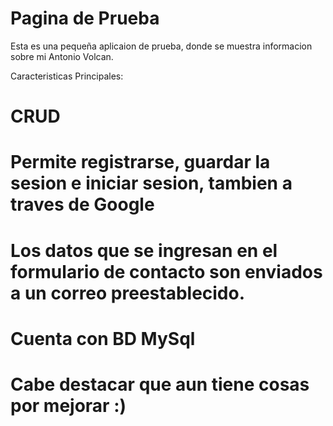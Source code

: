 # Pagina de Prueba
Esta es una pequeña aplicaion de prueba, donde se muestra informacion sobre mi Antonio Volcan.

Caracteristicas Principales:

#    CRUD
# Permite registrarse, guardar la sesion e iniciar sesion, tambien a traves de Google
# Los datos que se ingresan en el formulario de contacto son enviados a un correo preestablecido.
# Cuenta con BD MySql

# Cabe destacar que aun tiene cosas por mejorar :)
